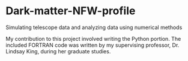 # Dark-matter-NFW-profile
Simulating telescope data and analyzing data using numerical methods

My contribution to this project involved writing the Python portion. The included FORTRAN code
was written by my supervising professor, Dr. Lindsay King, during her graduate studies.
